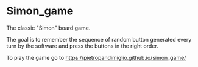 # Simon_game
The classic "Simon" board game.

The goal is to remember the sequence of random button generated every turn by the software and press the buttons in the right order.

To play the game go to https://pietropandimiglio.github.io/simon_game/
